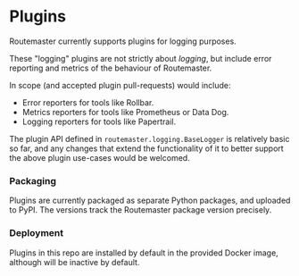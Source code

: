 # Plugins

Routemaster currently supports plugins for logging purposes.

These "logging" plugins are not strictly about _logging_, but include error
reporting and metrics of the behaviour of Routemaster.

In scope (and accepted plugin pull-requests) would include:

 - Error reporters for tools like Rollbar.
 - Metrics reporters for tools like Prometheus or Data Dog.
 - Logging reporters for tools like Papertrail.

The plugin API defined in `routemaster.logging.BaseLogger` is relatively basic
so far, and any changes that extend the functionality of it to better support
the above plugin use-cases would be welcomed.


### Packaging

Plugins are currently packaged as separate Python packages, and uploaded to
PyPI. The versions track the Routemaster package version precisely.


### Deployment

Plugins in this repo are installed by default in the provided Docker image,
although will be inactive by default.
